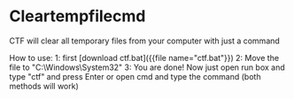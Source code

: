 # Cleartempfilecmd

CTF will clear all temporary files from your computer with just a command

How to use:
1: first [download ctf.bat]({{file name="ctf.bat"}})
2: Move the file to "C:\Windows\System32"
3: You are done!
Now just open run box and type "ctf" and press Enter or open cmd and type the command (both methods will work)

